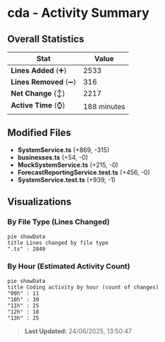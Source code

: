 # cda - Activity Summary 

## Overall Statistics

| Stat                   | Value                                                             |
| ---------------------- | ----------------------------------------------------------------- |
| **Lines Added** (➕)   | 2533                                          |
| **Lines Removed** (➖) | 316                                        |
| **Net Change** (↕)    | 2217                |
| **Active Time** (⌚)   | 188 minutes |


## Modified Files
- **SystemService.ts** (+869, -315)
- **businesses.ts** (+54, -0)
- **MockSystemService.ts** (+215, -0)
- **ForecastReportingService.test.ts** (+456, -0)
- **SystemService.test.ts** (+939, -1)

## Visualizations

### By File Type (Lines Changed)

```mermaid
pie showData
title Lines changed by file type
".ts" : 2849
```

### By Hour (Estimated Activity Count)

```mermaid
pie showData
title Coding activity by hour (count of changes)
"09h" : 11
"10h" : 30
"11h" : 25
"12h" : 18
"13h" : 25
```


> **Last Updated:** 24/06/2025, 13:50:47